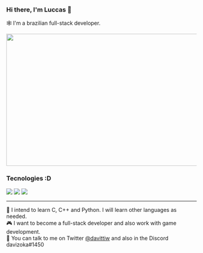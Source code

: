 ### Hi there, I'm Luccas 👋

🕸 I'm a brazilian full-stack developer.

<img src="https://i.pinimg.com/originals/bc/fb/66/bcfb660f3e6865cd73eda9132801821f.gif" width="600" height="350">
 
 ### Tecnologies :D
<img src="https://img.shields.io/badge/HTML-FD9E12?style=for-the-badge&logo=html5&logoColor=white"> <img src="https://img.shields.io/badge/JavaScript-E64F09?style=for-the-badge&logo=javascript&logoColor=white">
 <img src="https://img.shields.io/badge/CSS-FA261E?&style=for-the-badge&logo=css3&logoColor=white">
 <hr>

📄 I intend to learn C, C++ and Python. I will learn other languages as needed.  
🎮 I want to become a full-stack developer and also work with game development.  
💬 You can talk to me on Twitter <a href="https://twitter.com/davittiw" target="_blank">@davittiw</a> and also in the Discord davizoka#1450
